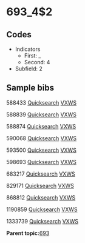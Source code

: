 # 693\_4$2

## Codes

-   Indicators
    -   First: \_
    -   Second: 4
-   Subfield: 2

## Sample bibs

588433 [Quicksearch](https://search.library.yale.edu/catalog/588433) [VXWS](http://prodorbis.library.yale.edu:7014/vxws/GetHoldingsService?bibId=588433)

588839 [Quicksearch](https://search.library.yale.edu/catalog/588839) [VXWS](http://prodorbis.library.yale.edu:7014/vxws/GetHoldingsService?bibId=588839)

588874 [Quicksearch](https://search.library.yale.edu/catalog/588874) [VXWS](http://prodorbis.library.yale.edu:7014/vxws/GetHoldingsService?bibId=588874)

590068 [Quicksearch](https://search.library.yale.edu/catalog/590068) [VXWS](http://prodorbis.library.yale.edu:7014/vxws/GetHoldingsService?bibId=590068)

593500 [Quicksearch](https://search.library.yale.edu/catalog/593500) [VXWS](http://prodorbis.library.yale.edu:7014/vxws/GetHoldingsService?bibId=593500)

598693 [Quicksearch](https://search.library.yale.edu/catalog/598693) [VXWS](http://prodorbis.library.yale.edu:7014/vxws/GetHoldingsService?bibId=598693)

683217 [Quicksearch](https://search.library.yale.edu/catalog/683217) [VXWS](http://prodorbis.library.yale.edu:7014/vxws/GetHoldingsService?bibId=683217)

829171 [Quicksearch](https://search.library.yale.edu/catalog/829171) [VXWS](http://prodorbis.library.yale.edu:7014/vxws/GetHoldingsService?bibId=829171)

868812 [Quicksearch](https://search.library.yale.edu/catalog/868812) [VXWS](http://prodorbis.library.yale.edu:7014/vxws/GetHoldingsService?bibId=868812)

1190859 [Quicksearch](https://search.library.yale.edu/catalog/1190859) [VXWS](http://prodorbis.library.yale.edu:7014/vxws/GetHoldingsService?bibId=1190859)

1333739 [Quicksearch](https://search.library.yale.edu/catalog/1333739) [VXWS](http://prodorbis.library.yale.edu:7014/vxws/GetHoldingsService?bibId=1333739)

**Parent topic:**[693](../../tags/693/693.md)

